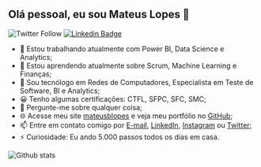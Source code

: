## Olá pessoal, eu sou Mateus Lopes 👋

![Twitter Follow](https://img.shields.io/twitter/follow/mateusblopes?style=social)
[![Linkedin Badge](https://img.shields.io/badge/-Adicione&nbsp;me&nbsp;no&nbsp;LinkedIn-blue?style=flat-square&logo=Linkedin&logoColor=white&link=https://www.linkedin.com/in/mateusblopes/)](https://www.linkedin.com/in/mateusblopes/)

- 🔭 Estou trabalhando atualmente com Power BI, Data Science e Analytics;
- 🌱 Estou aprendendo atualmente sobre Scrum, Machine Learning e Finanças;
- 👯 Sou tecnólogo em Redes de Computadores, Especialista em Teste de Software, BI e Analytics;
- 😀 Tenho algumas certificações: CTFL, SFPC, SFC, SMC;
- 💬 Pergunte-me sobre qualquer coisa;
- 🌐 Acesse meu site [mateusblopes](https://mateusblopes.github.io/) e veja meu portfólio no [GitHub](https://github.com/mateusblopes?tab=repositories);
- 📫 Entre em contato comigo por [E-mail](mailto:mateus.redes@gmail.com), [LinkedIn](https://www.linkedin.com/in/mateusblopes/), [Instagram](https://www.instagram.com/mateusbtlopes/) ou [Twitter](https://twitter.com/mateusblopes);
- ⚡ Curiosidade: Eu ando 5.000 passos todos os dias em casa.

![Github stats](https://github-readme-stats.vercel.app/api?username=mateusblopes)

